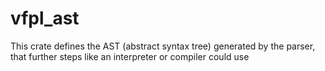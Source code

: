 # vfpl_ast

This crate defines the AST (abstract syntax tree) generated by the parser, that further steps like an interpreter or 
compiler could use